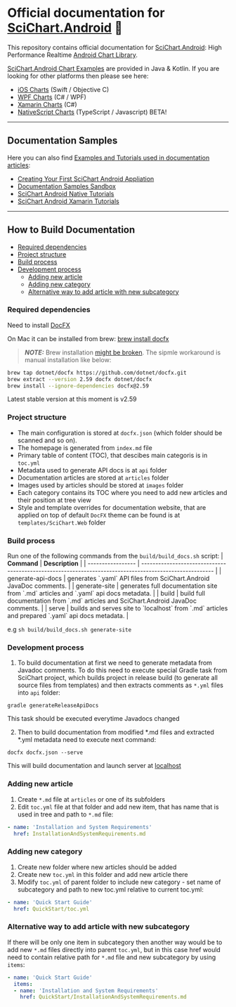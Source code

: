 # Official documentation for [SciChart.Android](https://www.scichart.com) 📑

This repository contains official documentation for [SciChart.Android](https://www.scichart.com): High Performance Realtime [Android Chart Library](https://www.scichart.com/android-chart-features). 
 
[SciChart.Android Chart Examples](https://github.com/ABTSoftware/SciChart.Android.Examples) are provided in Java & Kotlin. If you are looking for other platforms then please see here:

* [iOS Charts](https://github.com/ABTSoftware/SciChart.iOS.Examples) (Swift / Objective C)
* [WPF Charts](https://github.com/ABTSoftware/SciChart.WPF.Examples) (C# / WPF)
* [Xamarin Charts](https://github.com/ABTSoftware/SciChart.Xamarin.Examples) (C#)
* [NativeScript Charts](https://github.com/ABTSoftware/SciChart.NativeScript.Examples) (TypeScript / Javascript) BETA!
  
***

## Documentation Samples
Here you can also find [Examples and Tutorials used in documentation articles](samples):
- [Creating Your First SciChart Android Appliation](samples/first-app)
- [Documentation Samples Sandbox](samples/sandbox)
- [SciChart Android Native Tutorials](samples/tutorials-native)
- [SciChart Android Xamarin Tutorials](samples/tutorials-xamarin)

***

## How to Build Documentation 
- [Required dependencies](#required-dependencies)
- [Project structure](#project-structure)
- [Build process](#build-process)
- [Development process](#development-process)
  - [Adding new article](#adding-new-article) 
  - [Adding new category](#adding-new-category)
  - [Alternative way to add article with new subcategory](#alternative-way-to-add-article-with-new-subcategory)

### **Required dependencies**
Need to install [DocFX](https://github.com/dotnet/docfx/)

On Mac it can be installed from brew: [brew install docfx](https://formulae.brew.sh/formula/docfx#default)

> **_NOTE:_** Brew installation [might be broken](https://github.com/dotnet/docfx/issues/5785). The sipmle workaround is manual installation like below: 
```sh
brew tap dotnet/docfx https://github.com/dotnet/docfx.git
brew extract --version 2.59 docfx dotnet/docfx
brew install --ignore-dependencies docfx@2.59
```

Latest stable version at this moment is v2.59

### **Project structure**
- The main configuration is stored at `docfx.json` (which folder should be scanned and so on).
- The homepage is generated from `index.md` file
- Primary table of content (TOC), that descibes main categoris is in `toc.yml`
- Metadata used to generate API docs is at `api` folder
- Documentation articles are stored at `articles` folder
- Images used by articles should be stored at `images` folder
- Each category contains its TOC where you need to add new articles and their position at tree view
- Style and template overrides for documentation website, that are applied on top of default `DocFX` theme can be found is at `templates/SciChart.Web` folder

### **Build process**
Run one of the following commands from the `build/build_docs.sh` script:
| **Command**       | **Description**                                                                                         |
| ----------------- | ------------------------------------------------------------------------------------------------------- |
| generate-api-docs | generates \`.yaml\` API files from SciChart.Android JavaDoc comments.                                   |
| generate-site     | generates full documentation site from \`.md\` articles and \`.yaml\` api docs metadata.                |
| build             | build full documentation from \`.md\` articles and SciChart.Android JavaDoc comments.                   |
| serve             | builds and serves site to \`localhost\` from \`.md\` articles and prepared \`.yaml\` api docs metadata. |

e.g `sh build/build_docs.sh generate-site`

### **Development process**
1. To build documentation at first we need to generate metadata from Javadoc comments. To do this need to execute special Gradle task from SciChart project, which builds project in release build (to generate all source files from templates) and then extracts comments as `*.yml` files into `api` folder:

`gradle generateReleaseApiDocs`

This task should be executed everytime Javadocs changed

2. Then to build documentation from modified *.md files and extracted *.yml metadata need to execute next command:

`docfx docfx.json --serve`

This will build documentation and launch server at [localhost](http://localhost:8080/)

### Adding new article
1. Create `*.md` file at `articles` or one of its subfolders
2. Edit `toc.yml` file at that folder and add new item, that has name that is used in tree and path to `*.md` file:

```yaml
- name: 'Installation and System Requirements'
  href: InstallationAndSystemRequirements.md
```

### Adding new category
1. Create new folder where new articles should be added
2. Create new `toc.yml` in this folder and add new article there
3. Modify `toc.yml` of parent folder to include new category - set name of subcategory and path to new toc.yml relative to current toc.yml:

```yaml
- name: 'Quick Start Guide'
  href: QuickStart/toc.yml
```

### Alternative way to add article with new subcategory
If there will be only one item in subcategory then another way would be to add new `*.md` files directly into parent `toc.yml`, but in this case href would need to contain relative path for `*.md` file and new subcategory by using `items`:

```yaml
- name: 'Quick Start Guide'
  items:
  - name: 'Installation and System Requirements'
    href: QuickStart/InstallationAndSystemRequirements.md
```